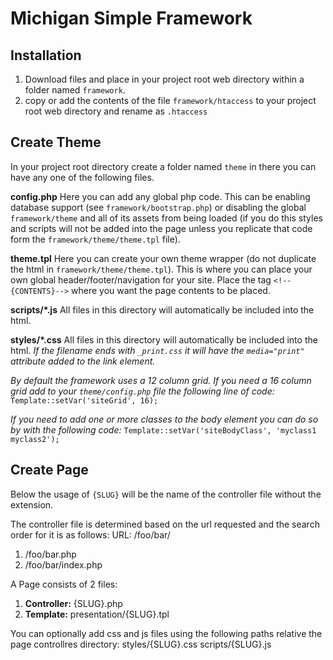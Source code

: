 Michigan Simple Framework
=========================

## Installation
1. Download files and place in your project root web directory within a folder named `framework`.
2. copy or add the contents of the file `framework/htaccess` to your project root web directory and rename as `.htaccess`

## Create Theme
In your project root directory create a folder named `theme` in there you can have any one of the following files.

**config.php**
Here you can add any global php code.  This can be enabling database support (see `framework/bootstrap.php`) or disabling the global `framework/theme` and all of its assets from being loaded (if you do this styles and scripts will not be added into the page unless you replicate that code form the `framework/theme/theme.tpl` file).

**theme.tpl**
Here you can create your own theme wrapper (do not duplicate the html in `framework/theme/theme.tpl`).  This is where you can place your own global header/footer/navigation for your site.  Place the tag `<!--{CONTENTS}-->` where you want the page contents to be placed.

**scripts/\*.js**
All files in this directory will automatically be included into the html.

**styles/\*.css**
All files in this directory will automatically be included into the html. 
*If the filename ends with `_print.css` it will have the `media="print"` attribute added to the link element.*

*By default the framework uses a 12 column grid.  If you need a 16 column grid add to your `theme/config.php` file the following line of code:*
`Template::setVar('siteGrid', 16);`

*If you need to add one or more classes to the body element you can do so by with the following code:*
`Template::setVar('siteBodyClass', 'myclass1 myclass2');`

## Create Page
Below the usage of `{SLUG}` will be the name of the controller file without the extension.

The controller file is determined based on the url requested and the search order for it is as follows:
URL: /foo/bar/

1. /foo/bar.php
2. /foo/bar/index.php

A Page consists of 2 files:

1. **Controller:** {SLUG}.php
2. **Template:** presentation/{SLUG}.tpl

You can optionally add css and js files using the following paths relative the page controllres directory:
styles/{SLUG}.css
scripts/{SLUG}.js
